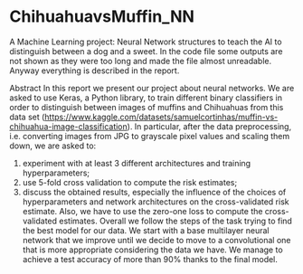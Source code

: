# ChihuahuavsMuffin_NN
A Machine Learning project: Neural Network structures to teach the AI to distinguish between a dog and a sweet.
In the code file some outputs are not shown as they were too long and made the file almost unreadable. Anyway everything is described in the report.

Abstract
In this report we present our project about neural networks. We are asked to use Keras, a Python library, to train different binary classifiers in order to distinguish between images of muffins and Chihuahuas from this data set (https://www.kaggle.com/datasets/samuelcortinhas/muffin-vs-chihuahua-image-classification). In particular, after the data preprocessing, i.e. converting images from JPG to grayscale pixel values and scaling them down, we are asked to:
1. experiment with at least 3 different architectures and training hyperparameters;
2. use 5-fold cross validation to compute the risk estimates;
3. discuss the obtained results, especially the influence of the choices of hyperparameters and network architectures on the cross-validated risk estimate.
Also, we have to use the zero-one loss to compute the cross-validated estimates.
Overall we follow the steps of the task trying to find the best model for our data. We start with a base multilayer neural network that we improve until we decide to move to a convolutional one that is more appropriate considering the data we have. We manage to achieve a test accuracy of more than 90% thanks to the final model.
